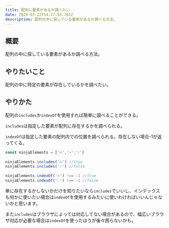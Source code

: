```yaml
---
title: 配列に要素があるか調べたい
date: 2020-03-22T14:27:53.761Z
description: 配列の中に探している要素があるか調べる方法。
---
```

## 概要

配列の中に探している要素があるか調べる方法。

## やりたいこと

配列の中に特定の要素が存在しているかを調べたい。

## やりかた

配列の`includes`か`indexOf`を使用すれば簡単に調べることができる。

`includes`は指定した要素が配列に存在するかを調べられる。

`indexOf`は指定した要素の配列内での位置を調べられる。存在しない場合-1が返ってくる。
```javascript
const ninjaElements = ['🔥','⚡️','💧']
    
ninjaElements.includes('🔥') //true
ninjaElements.includes('💡') //false
    
ninjaElements.indexOf('🔥') !== -1 //true
ninjaElements.indexOf('💡') !== -1 //false
```
単に存在するかしないかだけを知りたいなら`includes`でいいし、インデックスも何かに使いたい場合は`indexOf`を使用するみたいに使いわければいいんじゃないかと思います。

また`includes`はブラウザによっては対応してない場合があるので、幅広いブラウザ対応が必要な場合は`indexOf`を使ったほうが後々困らないかも。
